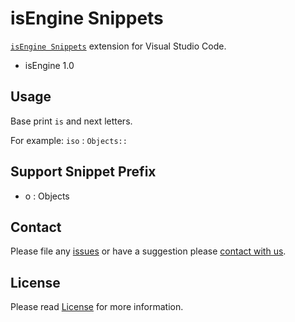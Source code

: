 # isEngine Snippets

[`isEngine Snippets`](https://marketplace.visualstudio.com/items?itemName=isengine.vscode-snippets) extension for Visual Studio Code.
- isEngine 1.0

## Usage

Base print `is` and next letters.

For example: `iso` : `Objects::`

## Support Snippet Prefix

* o : Objects

## Contact

Please file any [issues](https://github.com/isengine/vscode-snippets/issues) or have a suggestion please [contact with us](mailto:mail@isengine.org).

## License

Please read [License](https://github.com/isengine/vscode-snippets/blob/main/README.md) for more information.

